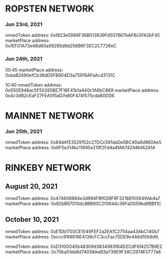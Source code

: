 # ROPSTEN NETWORK

### Jun 23rd, 2021

nmwdToken address: 0xf823e5986F36B013839Fd507667bAF8c5FA2bF45
marketPlace address: 0xfEF01A73e48d60a99285d6d256B6F3EC2C7726eC

### Jun 24th, 2021

00:45
marketPlace address: 0xba82490efCb38dD5FB904D3a75919AFeAcd3131C

10:40
nmwdToken address: 0x550E948ac5F50265BE7F18F41b1a440c1A6bC869
marketPlace address: 0x4c3dB2cEaF27FEA5f5aD7e80F474f575cda80DD6


# MAINNET NETWORK

### Jun 25th, 2021

nmwdToken address: 0x84dAfE3529152c27DCc591daDe5BC40a6d960Ae5
marketPlace address: 0x6F5e314bc11895e219f2Fd4a4fA6742A8bf42A1A

# RINKEBY NETWORK

## August 20, 2021

nmwdToken address: 0x474608684e3d994FBf028F9F32188105649Ab4a7
marketPlace address: 0x82bB67010dc8BB93C2f0644c36FaD059bd6BBf1C

## October 10, 2021

nmwdToken address: 0xE1Db1703CE1049FEF2a2EA1C2754aa43AbC140b7
marketPlace address: 0xccc91f4818E4139cFC3ccFac70DE9e4A6d10b9d9,

nmwdToken address: 0xD310D045b48309d3834983f84D2CdF6f4257B9E2
marketPlace address: 0x70ba51eb6d74038AeB3a739E9F3AC2974E0777a8

